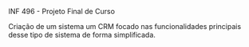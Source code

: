 
INF 496 - Projeto Final de Curso 

Criação de um sistema um CRM focado nas funcionalidades principais desse tipo de sistema de forma simplificada.
